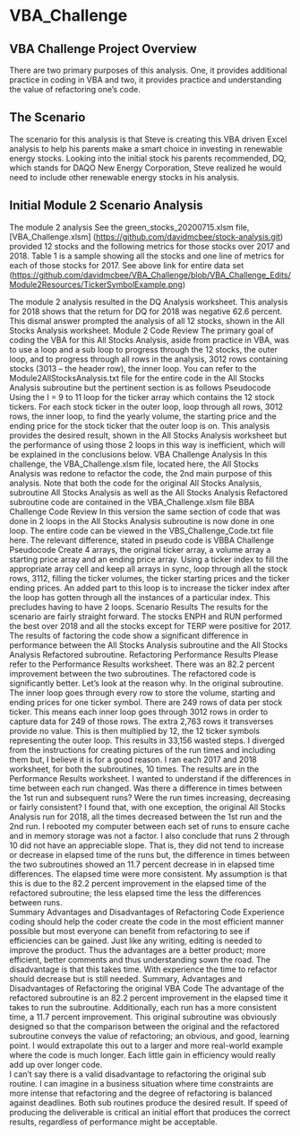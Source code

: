 # VBA_Challenge
## VBA Challenge Project Overview
There are two primary purposes of this analysis. One, it provides additional practice in coding in VBA and two, it provides practice and understanding the value of refactoring one’s code.

## The Scenario
The scenario for this analysis is that Steve is creating this VBA driven Excel analysis to help his parents make a smart choice in investing in renewable energy stocks. Looking into the initial stock his parents recommended, DQ, which stands for DAQO New Energy Corporation, Steve realized he would need to include other renewable energy stocks in his analysis.

## Initial Module 2 Scenario Analysis
The module 2 analysis See the green_stocks_20200715.xlsm file, [VBA_Challenge.xlsm] (https://github.com/davidmcbee/stock-analysis.git) provided 12 stocks and the following metrics for those stocks over 2017 and 2018. Table 1 is a sample showing all the stocks and one line of metrics for each of those stocks for 2017. See above link for entire data set
(https://github.com/davidmcbee/VBA_Challenge/blob/VBA_Challenge_Edits/Module2Resources/TickerSymbolExample.png)

The module 2 analysis resulted in the DQ Analysis worksheet. This analysis for 2018 shows that the return for DQ for 2018 was negative 62.6 percent. This dismal answer prompted the analysis of all 12 stocks, shown in the All Stocks Analysis worksheet.
Module 2 Code Review
The primary goal of coding the VBA for this All Stocks Analysis, aside from practice in VBA, was to use a loop and a sub loop to progress through the 12 stocks, the outer loop, and to progress through all rows in the analysis, 3012 rows containing stocks (3013 – the header row), the inner loop. You can refer to the Module2AllStocksAnalysis.txt file for the entire code in the All Stocks Analysis subroutine but the pertinent section is as follows
Pseudocode
Using the I = 9 to 11 loop for the ticker array which contains the 12 stock tickers.
 For each stock ticker in the outer loop, loop through all rows, 3012 rows, the inner loop, to find the yearly volume, the starting price and the ending price for the stock ticker that the outer loop is on.
This analysis provides the desired result, shown in the All Stocks Analysis worksheet but the performance of using those 2 loops in this way is inefficient, which will be explained in the conclusions below.
VBA Challenge Analysis
In this challenge, the VBA_Challenge.xlsm file, located here, the All Stocks Analysis was redone to refactor the code, the 2nd main purpose of this analysis. Note that both the code for the original All Stocks Analysis, subroutine All Stocks Analysis as well as the All Stocks Analysis Refactored subroutine code are contained in the VBA_Challenge.xlsm file
BBA Challenge Code Review
In this version the same section of code that was done in 2 loops in the All Stocks Analysis subroutine is now done in one loop. The entire code can be viewed in the VBS_Challenge_Code.txt file here. The  relevant difference, stated in pseudo code is
VBBA Challenge Pseudocode
Create 4 arrays, the original ticker array, a volume array a starting price array and an ending price array.
Using a ticker index to fill the appropriate array cell and keep all arrays in sync, loop through all the stock rows, 3112, filling the ticker volumes, the ticker starting prices and the ticker ending prices. An added part to this loop is to increase the ticker index after the loop has gotten through all the instances of a particular index. This precludes having to have 2 loops.
Scenario Results
The results for the scenario are fairly straight forward. The stocks ENPH and RUN performed the best over 2018 and all the stocks except for TERP were positive for 2017.
The results of factoring the code show a significant difference in performance between the All Stocks Analysis subroutine and the All Stocks Analysis Refactored subroutine.
Refactoring Performance Results
Please refer to the Performance Results worksheet. There was an 82.2 percent improvement between the two subroutines. The refactored code is significantly better. Let’s look at the reason why. In the original subroutine. The inner loop goes through every row to store the volume, starting and ending prices for one ticker symbol. There are 249 rows of data per stock ticker. This means each inner loop goes through 3012 rows in order to capture data for 249 of those rows. The extra 2,763 rows it transverses provide no value. This is then multiplied by 12, the 12 ticker symbols representing the outer loop. This results in 33,156 wasted steps.
I diverged from the instructions for creating pictures of the run times and including them but, I believe it is for a good reason. I ran each 2017 and 2018 worksheet, for both the subroutines, 10 times. The results are in the Performance Results worksheet. I wanted to understand if the differences in time between each run changed. Was there a difference in times between the 1st run and subsequent runs? Were the run times increasing, decreasing or fairly consistent?
I found that, with one exception, the original All Stocks Analysis run for 2018, all the times decreased between the 1st run and the 2nd run. I rebooted my computer between each set of runs to ensure cache and in memory storage was not a factor.
I also conclude that runs 2 through 10 did not have an appreciable slope. That is, they did not tend to increase or decrease in elapsed time of the runs but, the difference in times between the two subroutines showed an 11.7 percent decrease in in elapsed time differences. The elapsed time were more consistent. My assumption is that this is due to the 82.2 percent improvement in the elapsed time of the refactored subroutine; the less elapsed time the less the differences between runs.     
Summary Advantages and Disadvantages of Refactoring Code
Experience coding should help the coder create the code in the most efficient manner possible but most everyone can benefit from refactoring to see if efficiencies can be gained. Just like any writing, editing is needed to improve the product. Thus the advantages are a better product; more efficient, better comments and thus understanding sown the road. The disadvantage is that this takes time. With experience the time to refactor should decrease but is still needed. 
Summary, Advantages and Disadvantages of Refactoring the original VBA Code
The advantage of the refactored subroutine is an 82.2 percent improvement in the elapsed time it takes to run the subroutine. Additionally, each run has a more consistent time, a 11.7 percent improvement.
This original subroutine was obviously designed so that the comparison between the original and the refactored subroutine conveys the value of refactoring; an obvious, and good, learning point. I would extrapolate this out to a larger and more real-world example where the code is much longer. Each little gain in efficiency would really add up over longer code.   
I can’t say there is a valid disadvantage to refactoring the original sub routine. I can imagine in a business situation where time constraints are more intense that refactoring and the degree of refactoring is balanced against deadlines. Both sub routines produce the desired result. If speed of producing the deliverable is critical an initial effort that produces the correct results, regardless of performance might be acceptable.

